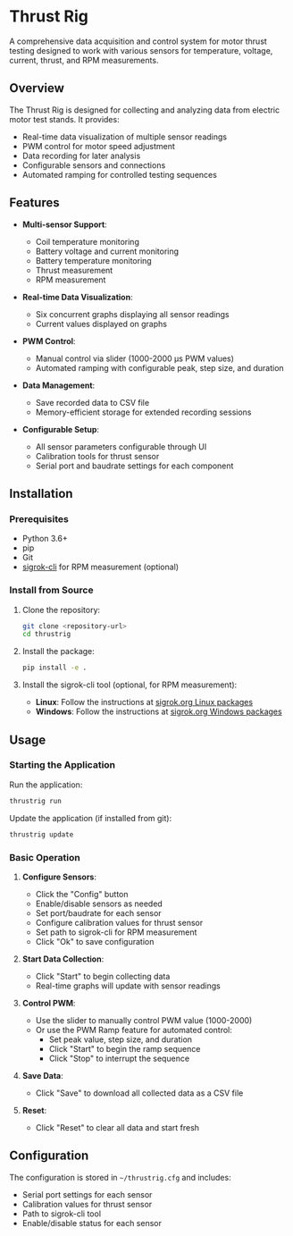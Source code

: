 # Thrust Rig

A comprehensive data acquisition and control system for motor thrust testing designed to work with various sensors for temperature, voltage, current, thrust, and RPM measurements.

## Overview

The Thrust Rig is designed for collecting and analyzing data from electric motor test stands. It provides:

- Real-time data visualization of multiple sensor readings
- PWM control for motor speed adjustment 
- Data recording for later analysis
- Configurable sensors and connections
- Automated ramping for controlled testing sequences

## Features

- **Multi-sensor Support**:
  - Coil temperature monitoring
  - Battery voltage and current monitoring
  - Battery temperature monitoring
  - Thrust measurement
  - RPM measurement
  
- **Real-time Data Visualization**:
  - Six concurrent graphs displaying all sensor readings
  - Current values displayed on graphs
  
- **PWM Control**:
  - Manual control via slider (1000-2000 μs PWM values)
  - Automated ramping with configurable peak, step size, and duration
  
- **Data Management**:
  - Save recorded data to CSV file
  - Memory-efficient storage for extended recording sessions
  
- **Configurable Setup**:
  - All sensor parameters configurable through UI
  - Calibration tools for thrust sensor
  - Serial port and baudrate settings for each component

## Installation

### Prerequisites

- Python 3.6+
- pip
- Git
- [sigrok-cli](https://sigrok.org/wiki/Downloads) for RPM measurement (optional)

### Install from Source

1. Clone the repository:
   ```bash
   git clone <repository-url>
   cd thrustrig
   ```

2. Install the package:
   ```bash
   pip install -e .
   ```

3. Install the sigrok-cli tool (optional, for RPM measurement):
   - **Linux**: Follow the instructions at [sigrok.org Linux packages](https://sigrok.org/wiki/Downloads#Linux_distribution_packages)
   - **Windows**: Follow the instructions at [sigrok.org Windows packages](https://sigrok.org/wiki/Downloads#windows)

## Usage

### Starting the Application

Run the application:
```bash
thrustrig run
```

Update the application (if installed from git):
```bash
thrustrig update
```

### Basic Operation

1. **Configure Sensors**:
   - Click the "Config" button
   - Enable/disable sensors as needed
   - Set port/baudrate for each sensor
   - Configure calibration values for thrust sensor
   - Set path to sigrok-cli for RPM measurement
   - Click "Ok" to save configuration

2. **Start Data Collection**:
   - Click "Start" to begin collecting data
   - Real-time graphs will update with sensor readings

3. **Control PWM**:
   - Use the slider to manually control PWM value (1000-2000)
   - Or use the PWM Ramp feature for automated control:
     - Set peak value, step size, and duration
     - Click "Start" to begin the ramp sequence
     - Click "Stop" to interrupt the sequence

4. **Save Data**:
   - Click "Save" to download all collected data as a CSV file

5. **Reset**:
   - Click "Reset" to clear all data and start fresh

## Configuration

The configuration is stored in `~/thrustrig.cfg` and includes:

- Serial port settings for each sensor
- Calibration values for thrust sensor
- Path to sigrok-cli tool
- Enable/disable status for each sensor
